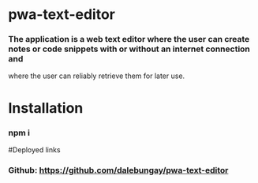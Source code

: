 # pwa-text-editor
### The application is a web text editor where the user can create notes or code snippets with or without an internet connection and 
where the user can reliably retrieve them for later use.

# Installation
### npm i

#Deployed links
### Github: https://github.com/dalebungay/pwa-text-editor
### 

